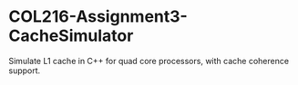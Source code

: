 # COL216-Assignment3-CacheSimulator
Simulate L1 cache in C++ for quad core processors, with cache coherence support.
